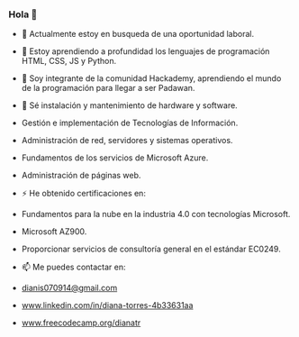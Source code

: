 ### Hola 👋

<!--
**DianaTorresR/DianaTorresR** is a ✨ _special_ ✨ repository because its `README.md` (this file) appears on your GitHub profile.
-->
- 🔭 Actualmente estoy en busqueda de una oportunidad laboral.
- 🌱 Estoy aprendiendo a profundidad los lenguajes de programación HTML, CSS, JS y Python.
- 👯 Soy integrante de la comunidad Hackademy, aprendiendo el mundo de la programación para llegar a ser Padawan.
- 💬 Sé instalación y mantenimiento de hardware y software.
-    Gestión e implementación de Tecnologías de Información.
-    Administración de red, servidores y sistemas operativos.
-    Fundamentos de los servicios de Microsoft Azure.
-    Administración de páginas web.
- ⚡ He obtenido certificaciones en:
-    Fundamentos para la nube en la industria 4.0 con tecnologías Microsoft.
-    Microsoft AZ900.
-    Proporcionar servicios de consultoría general en el estándar EC0249.
    
- 📫 Me puedes contactar en:
-   dianis070914@gmail.com
-   www.linkedin.com/in/diana-torres-4b33631aa
-   www.freecodecamp.org/dianatr


